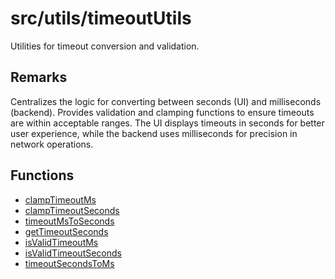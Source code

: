 # src/utils/timeoutUtils

Utilities for timeout conversion and validation.

## Remarks

Centralizes the logic for converting between seconds (UI) and milliseconds
(backend). Provides validation and clamping functions to ensure timeouts are
within acceptable ranges. The UI displays timeouts in seconds for better user
experience, while the backend uses milliseconds for precision in network
operations.

## Functions

- [clampTimeoutMs](functions/clampTimeoutMs.md)
- [clampTimeoutSeconds](functions/clampTimeoutSeconds.md)
- [timeoutMsToSeconds](functions/timeoutMsToSeconds.md)
- [getTimeoutSeconds](functions/getTimeoutSeconds.md)
- [isValidTimeoutMs](functions/isValidTimeoutMs.md)
- [isValidTimeoutSeconds](functions/isValidTimeoutSeconds.md)
- [timeoutSecondsToMs](functions/timeoutSecondsToMs.md)

